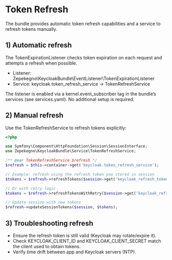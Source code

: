 # Token Refresh

The bundle provides automatic token refresh capabilities and a service to refresh tokens manually.

## 1) Automatic refresh

The TokenExpirationListener checks token expiration on each request and attempts a refresh when possible.

- Listener: Zepekegno\KeycloakBundle\EventListener\TokenExpirationListener
- Service: keycloak.token_refresh_service → TokenRefreshService

The listener is enabled via a kernel.event_subscriber tag in the bundle’s services (see services.yaml). No additional setup is required.

## 2) Manual refresh

Use the TokenRefreshService to refresh tokens explicitly:

```php
<?php

use Symfony\Component\HttpFoundation\Session\SessionInterface;
use Zepekegno\KeycloakBundle\Service\TokenRefreshService;

/** @var TokenRefreshService $refresh */
$refresh = $this->container->get('keycloak.token_refresh_service');

// Example: refresh using the refresh token you stored in session
$tokens = $refresh->refreshTokens($session->get('keycloak_refresh_token'));

// Or with retry logic
$tokens = $refresh->refreshTokensWithRetry($session->get('keycloak_refresh_token'), 2);

// Update session with new tokens
$refresh->updateSessionTokens($session, $tokens);
```

## 3) Troubleshooting refresh

- Ensure the refresh token is still valid (Keycloak may rotate/expire it).
- Check KEYCLOAK_CLIENT_ID and KEYCLOAK_CLIENT_SECRET match the client used to obtain tokens.
- Verify time drift between app and Keycloak servers (NTP).